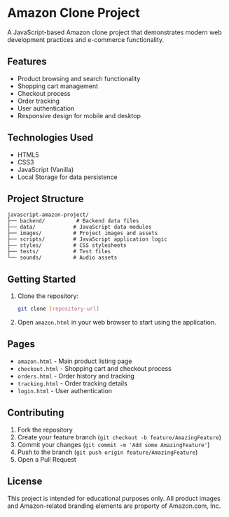 # Amazon Clone Project

A JavaScript-based Amazon clone project that demonstrates modern web development practices and e-commerce functionality.

## Features

- Product browsing and search functionality
- Shopping cart management
- Checkout process
- Order tracking
- User authentication
- Responsive design for mobile and desktop

## Technologies Used

- HTML5
- CSS3
- JavaScript (Vanilla)
- Local Storage for data persistence

## Project Structure

```
javascript-amazon-project/
├── backend/          # Backend data files
├── data/            # JavaScript data modules
├── images/          # Project images and assets
├── scripts/         # JavaScript application logic
├── styles/          # CSS stylesheets
├── tests/           # Test files
└── sounds/          # Audio assets
```

## Getting Started

1. Clone the repository:
   ```bash
   git clone [repository-url]
   ```

2. Open `amazon.html` in your web browser to start using the application.

## Pages

- `amazon.html` - Main product listing page
- `checkout.html` - Shopping cart and checkout process
- `orders.html` - Order history and tracking
- `tracking.html` - Order tracking details
- `login.html` - User authentication

## Contributing

1. Fork the repository
2. Create your feature branch (`git checkout -b feature/AmazingFeature`)
3. Commit your changes (`git commit -m 'Add some AmazingFeature'`)
4. Push to the branch (`git push origin feature/AmazingFeature`)
5. Open a Pull Request

## License

This project is intended for educational purposes only. All product images and Amazon-related branding elements are property of Amazon.com, Inc. 
